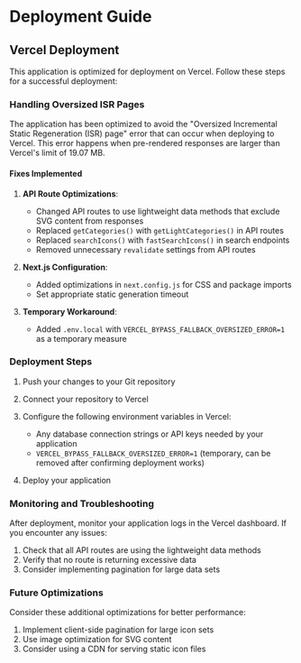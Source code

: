# Deployment Guide

## Vercel Deployment

This application is optimized for deployment on Vercel. Follow these steps for a successful deployment:

### Handling Oversized ISR Pages

The application has been optimized to avoid the "Oversized Incremental Static Regeneration (ISR) page" error that can occur when deploying to Vercel. This error happens when pre-rendered responses are larger than Vercel's limit of 19.07 MB.

#### Fixes Implemented

1. **API Route Optimizations**:
   - Changed API routes to use lightweight data methods that exclude SVG content from responses
   - Replaced `getCategories()` with `getLightCategories()` in API routes
   - Replaced `searchIcons()` with `fastSearchIcons()` in search endpoints
   - Removed unnecessary `revalidate` settings from API routes

2. **Next.js Configuration**:
   - Added optimizations in `next.config.js` for CSS and package imports
   - Set appropriate static generation timeout

3. **Temporary Workaround**:
   - Added `.env.local` with `VERCEL_BYPASS_FALLBACK_OVERSIZED_ERROR=1` as a temporary measure

### Deployment Steps

1. Push your changes to your Git repository
2. Connect your repository to Vercel
3. Configure the following environment variables in Vercel:
   - Any database connection strings or API keys needed by your application
   - `VERCEL_BYPASS_FALLBACK_OVERSIZED_ERROR=1` (temporary, can be removed after confirming deployment works)

4. Deploy your application

### Monitoring and Troubleshooting

After deployment, monitor your application logs in the Vercel dashboard. If you encounter any issues:

1. Check that all API routes are using the lightweight data methods
2. Verify that no route is returning excessive data
3. Consider implementing pagination for large data sets

### Future Optimizations

Consider these additional optimizations for better performance:

1. Implement client-side pagination for large icon sets
2. Use image optimization for SVG content
3. Consider using a CDN for serving static icon files